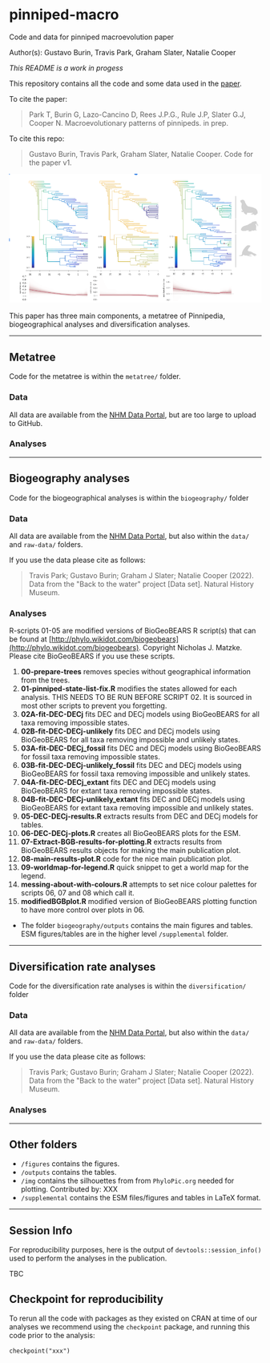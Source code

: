 # pinniped-macro
Code and data for pinniped macroevolution paper

Author(s): Gustavo Burin, Travis Park, Graham Slater, Natalie Cooper

*This README is a work in progess*

This repository contains all the code and some data used in the [paper](XXX). 

To cite the paper: 
>  Park T, Burin G, Lazo-Cancino D, Rees J.P.G., Rule J.P, Slater G.J, Cooper N. Macroevolutionary patterns of pinnipeds. in prep.

To cite this repo: 
>  Gustavo Burin, Travis Park, Graham Slater, Natalie Cooper. Code for the paper v1.

![alt text](https://github.com/nhcooper123/pinniped-macro/raw/main/figures/example.png)

This paper has three main components, a metatree of Pinnipedia, biogeographical analyses and diversification analyses.

-------
## Metatree

Code for the metatree is within the `metatree/` folder.

### Data
All data are available from the [NHM Data Portal](https://doi.org/10.5519/vmbrpkuq), but are too large to upload to GitHub.

### Analyses


-------
## Biogeography analyses

Code for the biogeographical analyses is within the `biogeography/` folder

### Data
All data are available from the [NHM Data Portal](https://doi.org/10.5519/vmbrpkuq), but also within the  `data/`  and `raw-data/` folders.

If you use the data please cite as follows: 
>  Travis Park; Gustavo Burin; Graham J Slater; Natalie Cooper (2022). Data from the "Back to the water" project [Data set]. Natural History Museum. 

### Analyses

R-scripts 01-05 are modified versions of BioGeoBEARS R script(s) that can be found at [http://phylo.wikidot.com/biogeobears](http://phylo.wikidot.com/biogeobears). Copyright Nicholas J. Matzke. Please cite BioGeoBEARS if you use these scripts.

1. **00-prepare-trees** removes species without geographical information from the trees.
1. **01-pinniped-state-list-fix.R** modifies the states allowed for each analysis. THIS NEEDS TO BE RUN BEFORE SCRIPT 02. It is sourced in most other scripts to prevent you forgetting.
1. **02A-fit-DEC-DECj** fits DEC and DECj models using BioGeoBEARS for all taxa removing impossible states.
1. **02B-fit-DEC-DECj-unlikely** fits DEC and DECj models using BioGeoBEARS for all taxa removing impossible and unlikely states.
1. **03A-fit-DEC-DECj_fossil** fits DEC and DECj models using BioGeoBEARS for fossil taxa removing impossible states.
1. **03B-fit-DEC-DECj-unlikely_fossil** fits DEC and DECj models using BioGeoBEARS for fossil taxa removing impossible and unlikely states.
1. **04A-fit-DEC-DECj_extant** fits DEC and DECj models using BioGeoBEARS for extant taxa removing impossible states.
1. **04B-fit-DEC-DECj-unlikely_extant** fits DEC and DECj models using BioGeoBEARS for extant taxa removing impossible and unlikely states.
1. **05-DEC-DECj-results.R** extracts results from DEC and DECj models for tables. 
1. **06-DEC-DECj-plots.R** creates all BioGeoBEARS plots for the ESM.
1. **07-Extract-BGB-results-for-plotting.R** extracts results from BioGeoBEARS results objects for making the main publication plot.
1. **08-main-results-plot.R** code for the nice main publication plot.
1. **09-worldmap-for-legend.R** quick snippet to get a world map for the legend.
1. **messing-about-with-colours.R** attempts to set nice colour palettes for scripts 06, 07 and 08 which call it.
1. **modifiedBGBplot.R** modified version of BioGeoBEARS plotting function to have more control over plots in 06.

* The folder `biogeography/outputs` contains the main figures and tables. ESM figures/tables are in the higher level `/supplemental` folder.

-------

## Diversification rate analyses

Code for the diversification rate analyses is within the `diversification/` folder

### Data
All data are available from the [NHM Data Portal](https://doi.org/10.5519/vmbrpkuq), but also within the  `data/`  and `raw-data/` folders.

If you use the data please cite as follows: 
>  Travis Park; Gustavo Burin; Graham J Slater; Natalie Cooper (2022). Data from the "Back to the water" project [Data set]. Natural History Museum. 

### Analyses

-------
## Other folders

* `/figures` contains the figures.
* `/outputs` contains the tables.
* `/img` contains the silhouettes from from `PhyloPic.org` needed for plotting. Contributed by: XXX
* `/supplemental` contains the ESM files/figures and tables in LaTeX format.

-------
## Session Info
For reproducibility purposes, here is the output of `devtools::session_info()` used to perform the analyses in the publication.

TBC
   
## Checkpoint for reproducibility
To rerun all the code with packages as they existed on CRAN at time of our analyses we recommend using the `checkpoint` package, and running this code prior to the analysis:

```{r}
checkpoint("xxx")
```

